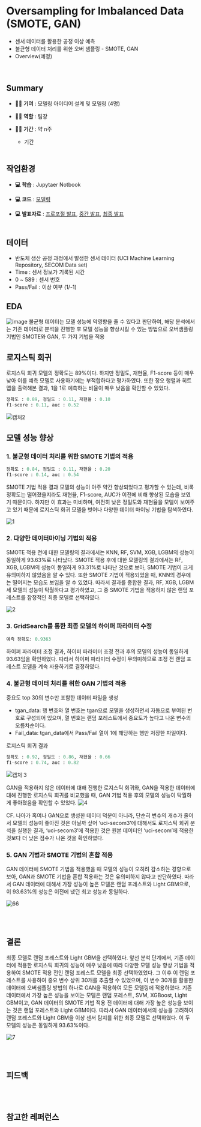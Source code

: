 # Oversampling for Imbalanced Data (SMOTE, GAN)
* 센서 데이터를 활용한 공정 이상 예측
* 불균형 데이터 처리를 위한 오버 샘플링 - SMOTE, GAN  
* Overview(예정)  
<img> </br></br>

## Summary  
* 👩‍💻 **기여** : 모델링 아이디어 설계 및 모델링 (4명)
  
* 👩‍💻 **역할** : 팀장
  
* 👩‍💻 **기간** : 약 n주
	* 기간 </br></br>

## 작업환경
* **💻 학습** : Jupytaer Notbook
  
* **💻 코드** :  [모델링]()
  
* **💻 발표자료**  : [프로포절 발표](), [중간 발표](), [최종 발표]() </br></br>

## 데이터
* 반도체 생산 공정 과정에서 발생한 센서 데이터 (UCI Machine Learning Repository, SECOM Data set)
* Time : 센서 정보가 기록된 시간  
* 0 ~ 589 : 센서 번호
* Pass/Fail : 이상 여부 (1/-1)  

## EDA
![image](https://github.com/Seohee-Kim/uni-secom/assets/62201733/03ffcb5e-c25c-4314-91c4-77a8da09bbe2)
불균형 데이터는 모델 성능에 악영향을 줄 수 있다고 판단하여, 해당 분석에서는 기존 데이터로 분석을 진행한 후 모델 성능을 향상시킬 수 있는 방법으로 오버샘플링 기법인 SMOTE와 GAN, 두 가지 기법을 적용  

## 로지스틱 회귀
로지스틱 회귀 모델의 정확도는 89%이다. 하지만 정밀도, 재현율, F1-score 등이 매우 낮아 이를 예측 모델로 사용하기에는 부적합하다고 평가하였다. 또한 정오 행렬과 히트맵을 출력해본 결과, 1을 1로 예측하는 비율이 매우 낮음을 확인할 수 있었다.

```python
정확도 : 0.89, 정밀도 : 0.11, 재현율 : 0.10
f1-score : 0.11, auc : 0.52
```
![캡처2](https://github.com/Seohee-Kim/uni-secom/assets/62201733/f0bb44b7-3c2c-4360-b0fd-f495fdb60552)  


## 모델 성능 향상

### 1. 불균형 데이터 처리를 위한 SMOTE 기법의 적용

```python
정확도 : 0.84, 정밀도 : 0.11, 재현율 : 0.20
f1-score : 0.14, auc : 0.54
```
SMOTE 기법 적용 결과 모델의 성능이 아주 약간 향상되었다고 평가할 수 있는데, 비록 정확도는 떨어졌을지라도 재현율, F1-score, AUC가 이전에 비해 향상된 모습을 보였기 때문이다.
하지만 이 효과는 미비하며, 여전히 낮은 정밀도와 재현율을 모델이 보여주고 있기 때문에 로지스틱 회귀 모델을 벗어나 다양한 데이터 마이닝 기법을 탐색하였다.

![1](https://github.com/Seohee-Kim/uni-secom/assets/62201733/c61731b4-449c-4d93-a972-133196bdfc97)


### 2. 다양한 데이터마이닝 기법의 적용

SMOTE 적용 전에 대한 모델링의 결과에서는 KNN, RF, SVM, XGB, LGBM의 성능이 동일하게 93.63%로 나타났다. SMOTE 적용 후에 대한 모델링의 결과에서는 RF, XGB, LGBM의 성능이 동일하게 93.31%로 나타난 것으로 보아, SMOTE 기법이 크게 유의미하지 않았음을 알 수 있다. 또한 SMOTE 기법이 적용되었을 때, KNN의 경우에는 떨어지는 모습도 보임을 알 수 있었다.
따라서 결과를 종합한 결과, RF, XGB, LGBM 세 모델의 성능이 탁월하다고 평가하였고, 그 중 SMOTE 기법을 적용하지 않은 랜덤 포레스트를 잠정적인 최종 모델로 선택하였다.

![2](https://github.com/Seohee-Kim/uni-secom/assets/62201733/0b45c1a4-9d76-4802-a78a-95234d0ebfa5)

### 3. GridSearch를 통한 최종 모델의 하이퍼 파라미터 수정
```python
예측 정확도: 0.9363
```
하이퍼 파라미터 조정 결과, 하이퍼 파라미터 조정 전과 후의 모델의 성능이 동일하게 93.63임을 확인하였다.
따라서 하이퍼 파라미터 수정이 무의미하므로 조정 전 랜덤 포레스트 모델을 계속 사용하기로 결정하였다.

### 4. 불균형 데이터 처리를 위한 GAN 기법의 적용

중요도 top 30의 변수만 포함한 데이터 파일을 생성
* tgan_data: 행 번호와 열 번호는 tgan으로 모델을 생성하면서 자동으로 부여된 번호로 구성되어 있으며, 열 번호는 랜덤 포레스트에서 중요도가 높다고 나온 변수의 오름차순이다.
* Fail_data: tgan_data에서 Pass/Fail 열이 1에 해당하는 행만 저장한 파일이다.

로지스틱 회귀 결과

```python
정확도 : 0.92, 정밀도 : 0.86, 재현율 : 0.66
f1-score : 0.74, auc : 0.82
```
![캡처 3](https://github.com/Seohee-Kim/uni-secom/assets/62201733/1a39b29c-000b-4a9c-b5d9-86ca00b82af2)  

GAN을 적용하지 않은 데이터에 대해 진행한 로지스틱 회귀와, GAN을 적용한 데이터에 대해 진행한 로지스틱 회귀를 비교했을 때, GAN 기법 적용 후의 모델의 성능이 탁월하게 좋아졌음을 확인할 수 있었다.
![4](https://github.com/Seohee-Kim/uni-secom/assets/62201733/baa3d158-1809-4241-a806-45bdb1d06944)

CF. 나아가 혹여나 GAN으로 생성한 데이터 덕분이 아니라, 단순히 변수의 개수가 줄어서 모델의 성능이 좋아진 것은 아닐까 싶어 ‘uci-secom3’에 대해서도 로지스틱 회귀 분석을 실행한 결과, ‘uci-secom3’에 적용한 것은 원본 데이터인 ‘uci-secom’에 적용한 것보다 더 낮은 점수가 나온 것을 확인하였다.

### 5. GAN 기법과 SMOTE 기법의 혼합 적용
GAN 데이터에 SMOTE 기법을 적용했을 때 모델의 성능이 오히려 감소하는 경향으로 보아, GAN과 SMOTE 기법을 혼합 적용하는 것은 유의미하지 않다고 판단하였다.
따라서 GAN 데이터에 대해서 가장 성능이 높은 모델은 랜덤 포레스트와 Light GBM으로, 이 93.63%의 성능은 이전에 냈던 최고 성능과 동일하다. 

![66](https://github.com/Seohee-Kim/uni-secom/assets/62201733/bf06c3af-ee07-4c00-9087-33db1d169fce)

</br></br>
## 결론
최종 모델로 랜덤 포레스트와 Light GBM을 선택하였다.
앞선 분석 단계에서, 기존 데이터에 적용한 로지스틱 회귀의 성능이 매우 낮음에 따라 다양한 모델 성능 향상 기법을 적용하여 SMOTE 적용 전인 랜덤 포레스트 모델을 최종 선택하였었다. 그 이후 이 랜덤 포레스트를 사용하여 중요 변수 상위 30개를 추출할 수 있었으며, 이 변수 30개를 활용한 데이터에 오버샘플링 방법의 하나로 GAN을 적용하여 모든 모델링에 적용하였다.
기존 데이터에서 가장 높은 성능을 보이는 모델은 랜덤 포레스트, SVM, XGBoost, Light GBM이고, GAN 데이터의 SMOTE 기법 적용 전 데이터에 대해 가장 높은 성능을 보이는 것은 랜덤 포레스트와 Light GBM이다. 따라서 GAN 데이터에서의 성능을 고려하여 랜덤 포레스트와 Light GBM을 이상 센서 탐지를 위한 최종 모델로 선택하였다. 이 두 모델의 성능은 동일하게 93.63%이다.

![7](https://github.com/Seohee-Kim/uni-secom/assets/62201733/00c7bf42-e80b-4e94-85fb-cac29e95e485)



</br></br>
## 피드백

</br></br>
## 참고한 레퍼런스  
